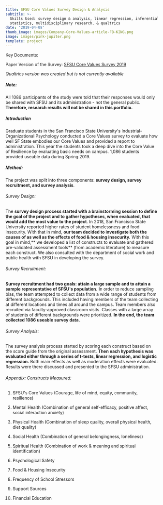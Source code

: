 ```yaml
---
title: SFSU Core Values Survey Design & Analysis
subtitle: >-
  Skills Used: survey design & analysis, linear regression, inferential
  statistics, multidisciplinary research, & qualtrics
date: '2019-04-08'
thumb_image: images/Company-Core-Values-article-FB-KING.png
image: images/pink-jupiter.png
template: project
---
```

Key Documents:

Paper Version of the Survey: [SFSU Core Values Survey 2019](https://drive.google.com/file/d/1GiW7ZyTcj8ZD8Qed\_4UtMAOmeF_zzVTX/view?usp=sharing)

*Qualtrics version was created but is not currently available*

##### Note:

All 1086 participants of the study were told that their responses would only be shared with SFSU and its administration - not the general public. **Therefore, research results will not be shared in this portfolio.**

##### Introduction

Graduate students in the San Francisco State University's Industrial-Organizational Psychology conducted a Core Values survey to evaluate how well SF State embodies our Core Values and provided a report to administration. This year the students took a deep dive into the Core Value of Resilience by evaluating basic needs on campus. 1,086 students provided useable data during Spring 2019.

##### Method:

The project was split into three components: **survey design, survey recruitment, and survey analysis**.

###### Survey Design:

The **survey design process started with a brainstorming session to define the goal of the project and to gather hypotheses, when evaluated, that would add the most value to the project**. In 2018, San Francisco State University reported higher rates of student homelessness and food insecurity.  With that in mind, **our team decided to investigate both the causes of as well as the effects of food & housing insecurity.** With this goal in mind,\*\* we developed a list of constructs to evaluate and gathered pre-validated assessment tools\*\* (from academic literature) to measure each construct. We also consulted with the department of social work and public health with SFSU in developing the survey.

###### Survey Recruitment:

**Survey recruitment had two goals: attain a large sample and to attain a sample representative of SFSU's population.** In order to reduce sampling bias, the team attempted to collect data from a wide range of students from different backgrounds. This included having members of the team collecting at different locations and times all around the campus. Team members also recruited via faculty-approved classroom visits. Classes with a large array of students of different backgrounds were prioritized.  **In the end, the team collected 1086 useable survey data.**

###### Survey Analysis:

The survey analysis process started by scoring each construct based on the score guide from the original assessment. **Then each hypothesis was evaluated either through a series of t-tests, linear regression, and logistic regression.** Both main effects as well as moderation effects were evaluated. Results were there discussed and presented to the SFSU administration.

###### Appendix: Constructs Measured:

1.  SFSU's Core Values (Courage, life of mind, equity, community, resilience)

2.  Mental Health (Combination of general self-efficacy, positive affect, social interaction anxiety)

3.  Physical Health (Combination of sleep quality, overall physical health, diet quality)

4.  Social Health (Combination of general belongingness, loneliness)

5.  Spiritual Health (Combination of work & meaning and spiritual identification)

6.  Psychological Safety

7.  Food & Housing Insecurity

8.  Frequency of School Stressors

9.  Support Sources

10. Financial Education
